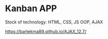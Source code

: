 # Kanban APP

Stock of technology: HTML, CSS, JS OOP, AJAX

https://bartekma89.github.io/AJAX_12.7/
